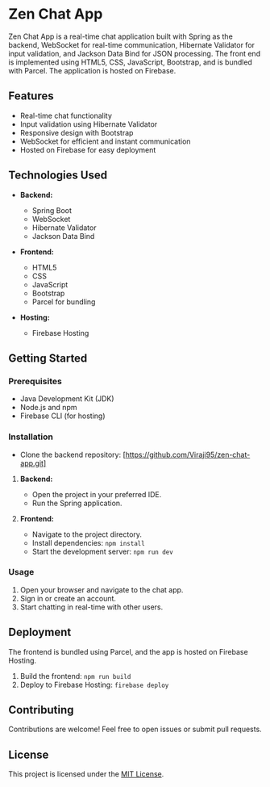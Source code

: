 # Zen Chat App

Zen Chat App is a real-time chat application built with Spring as the backend, WebSocket for real-time communication, Hibernate Validator for input validation, and Jackson Data Bind for JSON processing. The front end is implemented using HTML5, CSS, JavaScript, Bootstrap, and is bundled with Parcel. The application is hosted on Firebase.

## Features

- Real-time chat functionality
- Input validation using Hibernate Validator
- Responsive design with Bootstrap
- WebSocket for efficient and instant communication
- Hosted on Firebase for easy deployment

## Technologies Used

- **Backend:**
  - Spring Boot
  - WebSocket
  - Hibernate Validator
  - Jackson Data Bind

- **Frontend:**
  - HTML5
  - CSS
  - JavaScript
  - Bootstrap
  - Parcel for bundling

- **Hosting:**
  - Firebase Hosting

## Getting Started

### Prerequisites

- Java Development Kit (JDK)
- Node.js and npm
- Firebase CLI (for hosting)

### Installation

 - Clone the backend repository: [https://github.com/Viraji95/zen-chat-app.git]

1. **Backend:**
   - Open the project in your preferred IDE.
   - Run the Spring application.

2. **Frontend:**
   - Navigate to the project directory.
   - Install dependencies: `npm install`
   - Start the development server: `npm run dev`

### Usage

1. Open your browser and navigate to the chat app.
2. Sign in or create an account.
3. Start chatting in real-time with other users.

## Deployment

The frontend is bundled using Parcel, and the app is hosted on Firebase Hosting.

1. Build the frontend: `npm run build`
2. Deploy to Firebase Hosting: `firebase deploy`

## Contributing

Contributions are welcome! Feel free to open issues or submit pull requests.

## License

This project is licensed under the [MIT License](LICENSE).
